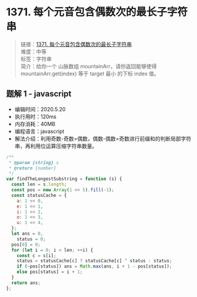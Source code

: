 # 1371. 每个元音包含偶数次的最长子字符串

> 链接：[1371. 每个元音包含偶数次的最长子字符串](https://leetcode-cn.com/problems/find-the-longest-substring-containing-vowels-in-even-counts/)  
> 难度：中等  
> 标签：字符串  
> 简介：给你一个 山脉数组 mountainArr，请你返回能够使得 mountainArr.get(index) 等于 target 最小 的下标 index 值。

## 题解 1 - javascript

- 编辑时间：2020.5.20
- 执行用时：120ms
- 内存消耗：40MB
- 编程语言：javascript
- 解法介绍：利用奇数-奇数=偶数，偶数-偶数=奇数进行前缀和的判断局部字符串，再利用位运算压缩字符串数量。

```javascript
/**
 * @param {string} s
 * @return {number}
 */
var findTheLongestSubstring = function (s) {
  const len = s.length;
  const pos = new Array(1 << 5).fill(-1);
  const statusCache = {
    a: 1 << 0,
    e: 1 << 1,
    i: 1 << 2,
    o: 1 << 3,
    u: 1 << 4,
  };
  let ans = 0,
    status = 0;
  pos[0] = 0;
  for (let i = 0; i < len; ++i) {
    const c = s[i];
    status = statusCache[c] ? statusCache[c] ^ status : status;
    if (~pos[status]) ans = Math.max(ans, i + 1 - pos[status]);
    else pos[status] = i + 1;
  }
  return ans;
};
```
